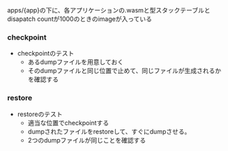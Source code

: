 apps/{app}の下に、各アプリケーションの.wasmと型スタックテーブルとdisapatch countが1000のときのimageが入っている

### checkpoint
- checkpointのテスト
    - あるdumpファイルを用意しておく
    - そのdumpファイルと同じ位置で止めて、同じファイルが生成されるかを確認する

### restore
- restoreのテスト
    - 適当な位置でcheckpointする
    - dumpされたファイルをrestoreして、すぐにdumpさせる。
    - 2つのdumpファイルが同じことを確認する